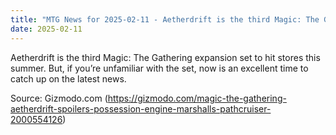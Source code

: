 ```yaml
---
title: "MTG News for 2025-02-11 - Aetherdrift is the third Magic: The Gathering expa..."
date: 2025-02-11
---
```


Aetherdrift is the third Magic: The Gathering expansion set to hit stores this summer. But, if you’re unfamiliar with the set, now is an excellent time to catch up on the latest news.

Source: Gizmodo.com (https://gizmodo.com/magic-the-gathering-aetherdrift-spoilers-possession-engine-marshalls-pathcruiser-2000554126)

